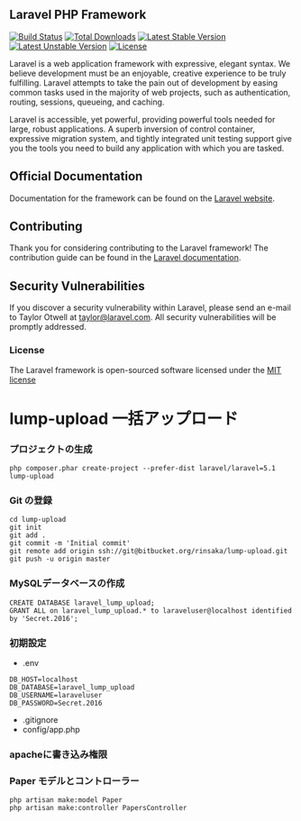 ## Laravel PHP Framework

[![Build Status](https://travis-ci.org/laravel/framework.svg)](https://travis-ci.org/laravel/framework)
[![Total Downloads](https://poser.pugx.org/laravel/framework/d/total.svg)](https://packagist.org/packages/laravel/framework)
[![Latest Stable Version](https://poser.pugx.org/laravel/framework/v/stable.svg)](https://packagist.org/packages/laravel/framework)
[![Latest Unstable Version](https://poser.pugx.org/laravel/framework/v/unstable.svg)](https://packagist.org/packages/laravel/framework)
[![License](https://poser.pugx.org/laravel/framework/license.svg)](https://packagist.org/packages/laravel/framework)

Laravel is a web application framework with expressive, elegant syntax. We believe development must be an enjoyable, creative experience to be truly fulfilling. Laravel attempts to take the pain out of development by easing common tasks used in the majority of web projects, such as authentication, routing, sessions, queueing, and caching.

Laravel is accessible, yet powerful, providing powerful tools needed for large, robust applications. A superb inversion of control container, expressive migration system, and tightly integrated unit testing support give you the tools you need to build any application with which you are tasked.

## Official Documentation

Documentation for the framework can be found on the [Laravel website](http://laravel.com/docs).

## Contributing

Thank you for considering contributing to the Laravel framework! The contribution guide can be found in the [Laravel documentation](http://laravel.com/docs/contributions).

## Security Vulnerabilities

If you discover a security vulnerability within Laravel, please send an e-mail to Taylor Otwell at taylor@laravel.com. All security vulnerabilities will be promptly addressed.

### License

The Laravel framework is open-sourced software licensed under the [MIT license](http://opensource.org/licenses/MIT)



# lump-upload 一括アップロード

### プロジェクトの生成
~~~
php composer.phar create-project --prefer-dist laravel/laravel=5.1 lump-upload
~~~

### Git の登録
~~~
cd lump-upload
git init
git add .
git commit -m 'Initial commit'
git remote add origin ssh://git@bitbucket.org/rinsaka/lump-upload.git
git push -u origin master
~~~

### MySQLデータベースの作成
~~~
CREATE DATABASE laravel_lump_upload;
GRANT ALL on laravel_lump_upload.* to laraveluser@localhost identified by 'Secret.2016';
~~~

### 初期設定
- .env
~~~
DB_HOST=localhost
DB_DATABASE=laravel_lump_upload
DB_USERNAME=laraveluser
DB_PASSWORD=Secret.2016
~~~
- .gitignore
- config/app.php

### apacheに書き込み権限

### Paper モデルとコントローラー
~~~
php artisan make:model Paper
php artisan make:controller PapersController
~~~
